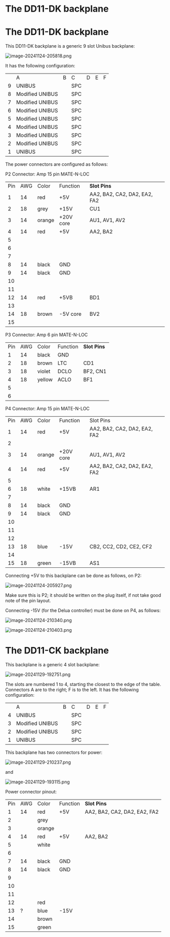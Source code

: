 # The DD11-DK backplane

# The DD11-DK backplane

This DD11-DK backplane is a generic 9 slot Unibus backplane:

![image-20241124-205818.png](image-20241124-205818.png)

It has the following configuration:

|     |     |     |     |     |     |     |
| --- | --- | --- | --- | --- | --- | --- |
|     | A   | B   | C   | D   | E   | F   |
| 9   | UNIBUS |     | SPC |     |     |     |
| 8   | Modified UNIBUS |     | SPC |     |     |     |
| 7   | Modified UNIBUS |     | SPC |     |     |     |
| 6   | Modified UNIBUS |     | SPC |     |     |     |
| 5   | Modified UNIBUS |     | SPC |     |     |     |
| 4   | Modified UNIBUS |     | SPC |     |     |     |
| 3   | Modified UNIBUS |     | SPC |     |     |     |
| 2   | Modified UNIBUS |     | SPC |     |     |     |
| 1   | UNIBUS |     | SPC |     |     |     |

The power connectors are configured as follows:

P2 Connector: Amp 15 pin MATE-N-LOC

|     |     |     |     |     |
| --- | --- | --- | --- | --- |
| Pin | AWG | Color | Function | **Slot Pins** |
| 1   | 14  | red | +5V | AA2, BA2, CA2, DA2, EA2, FA2 |
| 2   | 18  | grey | +15V | CU1 |
| 3   | 14  | orange | +20V core | AU1, AV1, AV2 |
| 4   | 14  | red | +5V | AA2, BA2 |
| 5   |     |     |     |     |
| 6   |     |     |     |     |
| 7   |     |     |     |     |
| 8   | 14  | black | GND |     |
| 9   | 14  | black | GND |     |
| 10  |     |     |     |     |
| 11  |     |     |     |     |
| 12  | 14  | red | +5VB | BD1 |
| 13  |     |     |     |     |
| 14  | 18  | brown | \-5V core | BV2 |
| 15  |     |     |     |     |

P3 Connector: Amp 6 pin MATE-N-LOC

|     |     |     |     |     |
| --- | --- | --- | --- | --- |
| Pin | AWG | Color | Function | **Slot Pins** |
| 1   | 14  | black | GND |     |
| 2   | 18  | brown | LTC | CD1 |
| 3   | 18  | violet | DCLO | BF2, CN1 |
| 4   | 18  | yellow | ACLO | BF1 |
| 5   |     |     |     |     |
| 6   |     |     |     |     |

P4 Connector: Amp 15 pin MATE-N-LOC

|     |     |     |     |     |
| --- | --- | --- | --- | --- |
| Pin | AWG | Color | Function | Slot Pins |
| 1   | 14  | red | +5V | AA2, BA2, CA2, DA2, EA2, FA2 |
| 2   |     |     |     |     |
| 3   | 14  | orange | +20V core | AU1, AV1, AV2 |
| 4   | 14  | red | +5V | AA2, BA2, CA2, DA2, EA2, FA2 |
| 5   |     |     |     |     |
| 6   | 18  | white | +15VB | AR1 |
| 7   |     |     |     |     |
| 8   | 14  | black | GND |     |
| 9   | 14  | black | GND |     |
| 10  |     |     |     |     |
| 11  |     |     |     |     |
| 12  |     |     |     |     |
| 13  | 18  | blue | \-15V | CB2, CC2, CD2, CE2, CF2 |
| 14  |     |     |     |     |
| 15  | 18  | green | \-15VB | AS1 |

Connecting +5V to this backplane can be done as follows, on P2:

![image-20241124-205927.png](image-20241124-205927.png)

Make sure this is P2; it should be written on the plug itself, if not take good note of the pin layout.

Connecting -15V (for the Delua controller) must be done on P4, as follows:

![image-20241124-210340.png](image-20241124-210340.png)

![image-20241124-210403.png](image-20241124-210403.png)

# The DD11-CK backplane

This backplane is a generic 4 slot backplane:

![image-20241129-192751.png](image-20241129-192751.png)

The slots are numbered 1 to 4, starting the closest to the edge of the table. Connectors A are to the right; F is to the left. It has the following configuration:

|     |     |     |     |     |     |     |
| --- | --- | --- | --- | --- | --- | --- |
|     | A   | B   | C   | D   | E   | F   |
| 4   | UNIBUS |     | SPC |     |     |     |
| 3   | Modified UNIBUS |     | SPC |     |     |     |
| 2   | Modified UNIBUS |     | SPC |     |     |     |
| 1   | UNIBUS |     | SPC |     |     |     |

This backplane has two connectors for power:

![image-20241129-210237.png](image-20241129-210237.png)

and

![image-20241129-193115.png](image-20241129-193115.png)

Power connector pinout:

|     |     |     |     |     |
| --- | --- | --- | --- | --- |
| Pin | AWG | Color | Function | **Slot Pins** |
| 1   | 14  | red | +5V | AA2, BA2, CA2, DA2, EA2, FA2 |
| 2   |     | grey |     |     |
| 3   |     | orange |     |     |
| 4   | 14  | red | +5V | AA2, BA2 |
| 5   |     | white |     |     |
| 6   |     |     |     |     |
| 7   | 14  | black | GND |     |
| 8   | 14  | black | GND |     |
| 9   |     |     |     |     |
| 10  |     |     |     |     |
| 11  |     |     |     |     |
| 12  |     | red |     |     |
| 13  | ?   | blue | \-15V |     |
| 14  |     | brown |     |     |
| 15  |     | green |     |     |
